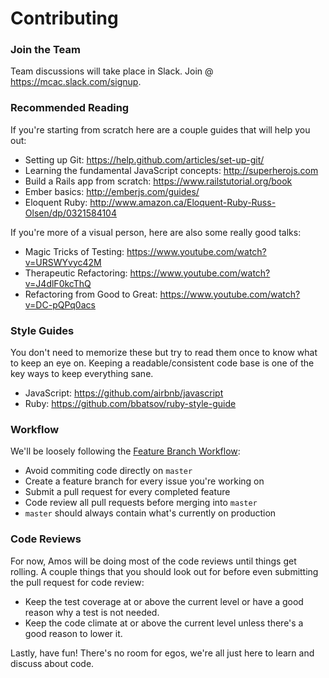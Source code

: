 Contributing
============

### Join the Team

Team discussions will take place in Slack. Join @ https://mcac.slack.com/signup.

### Recommended Reading

If you're starting from scratch here are a couple guides that will help you out:

 - Setting up Git: https://help.github.com/articles/set-up-git/
 - Learning the fundamental JavaScript concepts: http://superherojs.com
 - Build a Rails app from scratch: https://www.railstutorial.org/book
 - Ember basics: http://emberjs.com/guides/
 - Eloquent Ruby: http://www.amazon.ca/Eloquent-Ruby-Russ-Olsen/dp/0321584104

If you're more of a visual person, here are also some really good talks:

 - Magic Tricks of Testing: https://www.youtube.com/watch?v=URSWYvyc42M
 - Therapeutic Refactoring: https://www.youtube.com/watch?v=J4dlF0kcThQ
 - Refactoring from Good to Great: https://www.youtube.com/watch?v=DC-pQPq0acs

### Style Guides

You don't need to memorize these but try to read them once to know what to keep
an eye on. Keeping a readable/consistent code base is one of the key ways to
keep everything sane.

 - JavaScript: https://github.com/airbnb/javascript
 - Ruby: https://github.com/bbatsov/ruby-style-guide

### Workflow

We'll be loosely following the [Feature Branch Workflow][wf]:

 - Avoid commiting code directly on `master`
 - Create a feature branch for every issue you're working on
 - Submit a pull request for every completed feature
 - Code review all pull requests before merging into `master`
 - `master` should always contain what's currently on production

[wf]: https://www.atlassian.com/git/tutorials/comparing-workflows/feature-branch-workflow

### Code Reviews

For now, Amos will be doing most of the code reviews until things get rolling.
A couple things that you should look out for before even submitting the pull
request for code review:

 - Keep the test coverage at or above the current level or have a good reason
   why a test is not needed.
 - Keep the code climate at or above the current level unless there's a good
   reason to lower it.

Lastly, have fun! There's no room for egos, we're all just here to learn and
discuss about code.
